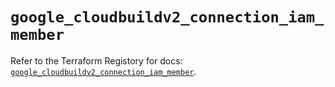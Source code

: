 # `google_cloudbuildv2_connection_iam_member`

Refer to the Terraform Registory for docs: [`google_cloudbuildv2_connection_iam_member`](https://www.terraform.io/docs/providers/google-beta/r/google_cloudbuildv2_connection_iam_member).
